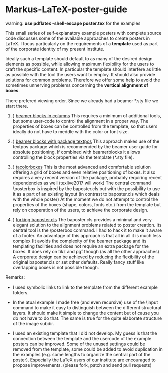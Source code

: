 # Markus-LaTeX-poster-guide
 warning: **use pdflatex -shell-escape poster.tex** for the examples

This small series of self-explanatory example posters with complete source code discusses some of the available approaches to create posters in LaTeX. 
I focus particularly on the requirements of a **template** used as part of the corporate identity of my present institute.

Ideally such a template should default to as many of the desired design elements as possible, while allowing 
maximum flexibility for the users to craft the specific content.
In particular the template should interfere as little as possible with the tool the users want to employ.
It should also provide solutions for common problems.
Therefore we offer some help to avoid the sometimes unnerving problems concerning the 
**vertical alignment of boxes**.

There prefered viewing order. 
Since we already had a beamer \*.sty file we start there.
1. ) [beamer blocks in columns](https://github.com/mamueller/Markus-LaTeX-poster-guide/blob/master/ExamplePosters/1_beamer_blocks_in_Columns/poster.pdf)
This requires a minimum of additional tools, but some user-code to control the alignment in a proper way.
The properties of boxes can be controlled from the template, so that users ideally do not have to meddle with the color or font size.

1. ) [beamer blocks with package textpos](https://github.com/mamueller/Markus-LaTeX-poster-guide/blob/master/ExamplePosters/2_beamer_blocks_with_textpos/poster.pdf)
This approach makes use of the textpos package which is recommended by the beamer user guide for absolute positioning. 
If combined with beamerblocks it allows controlling the block properties via the template (\*.sty file).

1. ) [tacolorboxes](https://github.com/mamueller/Markus-LaTeX-poster-guide/blob/master/ExamplePosters/3_tacolorboxes_in_beamertemplate/poster.pdf)
This is the most advanced and comfortable solution offering a grid of boxes and even relative positioning of boxes.
It also requires a very recent version of the package, probably requiring recent dependencies as well (texlive2017 will work)
The central command \posterbox is inspired by the baposter.cls but with the possibility
to use it as a part of an existing layout (in contrast to baposter.cls which deals with the whole poster) 
At the moment we do not attempt to control the properties of the boxes (shape, colors, fonts etc.) from the template
but rely on cooperation of the users, to achieve the corporate design.


1. ) [forking baposter.cls](https://github.com/mamueller/Markus-LaTeX-poster-guide/blob/master/ExamplePosters/4_baposter_fork/poster.pdf)
The baposter.cls provides a minimal and very elegant solution to the alignment problems related to poster creation. Its central tool is the \posterbox command. I had to hack it to make it aware of a footer.
An advantage of this approach is that all in all it is much less complex (It avoids the complexity of the beamer package and its templating facilities and does not require an extra package for the boxes. It does rely on tikz and pgf though (as all the other approaches)
A corporate design can be achieved by reducing the flexibility of the original baposter.cls or set other defaults.
Really fancy stuff like overlapping boxes is not possible though.

Remarks:
- I used symbolic links to link to the template from the different example folders.
- In the atual example I made free (and even recursive) use of the \input command to make it easy to  distinguish between the different structural layers. It should make it simple to change the content but of cause you do not have to do that. 
The same is true for the quite elaborate structure of the image subdir.

- I used an existing template that I did not develop. My guess is that the connection between the template and the usercode  of the example posters can be improved. Some of the unused settings could be removed from the template, some could be added to 
avoid duplication in the examples (e.g. some lengths to organize the central part of the poster).
Especially the LaTeX users of our institute are encouraged to propose improvements. (please fork, patch and send pull requests)


